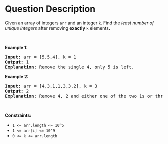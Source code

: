 # Question Description

<p>Given an array of integers&nbsp;<code>arr</code>&nbsp;and an integer <code>k</code>.&nbsp;Find the <em>least number of unique integers</em>&nbsp;after removing <strong>exactly</strong> <code>k</code> elements<b>.</b></p>

<ol>
</ol>

<p>&nbsp;</p>
<p><strong>Example 1:</strong></p>

<pre>
<strong>Input: </strong>arr = [5,5,4], k = 1
<strong>Output: </strong>1
<strong>Explanation</strong>: Remove the single 4, only 5 is left.
</pre>
<strong>Example 2:</strong>

<pre>
<strong>Input: </strong>arr = [4,3,1,1,3,3,2], k = 3
<strong>Output: </strong>2
<strong>Explanation</strong>: Remove 4, 2 and either one of the two 1s or three 3s. 1 and 3 will be left.</pre>

<p>&nbsp;</p>
<p><strong>Constraints:</strong></p>

<ul>
	<li><code>1 &lt;= arr.length&nbsp;&lt;= 10^5</code></li>
	<li><code>1 &lt;= arr[i] &lt;= 10^9</code></li>
	<li><code>0 &lt;= k&nbsp;&lt;= arr.length</code></li>
</ul>